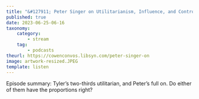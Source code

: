 ```yaml
---
title: "&#127911; Peter Singer on Utilitarianism, Influence, and Controversial Ideas"
published: true
date: 2023-06-25-06-16
taxonomy:
    category:
        - stream
    tag:
        - podcasts
theurl: https://cowenconvos.libsyn.com/peter-singer-on
image: artwork-resized.JPEG
template: listen
---
```


Episode summary: Tyler&rsquo;s two-thirds utilitarian, and Peter&rsquo;s full on. Do either of them have the proportions right?
